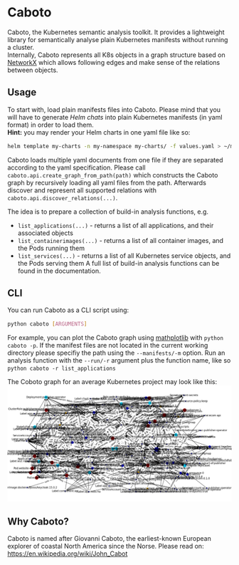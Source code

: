 # Caboto
Caboto, the Kubernetes semantic analysis toolkit. It provides a lightweight library for semantically analyse 
plain Kubernetes manifests without running a cluster.  
Internally, Caboto represents all K8s objects in a graph structure based on [NetworkX](https://networkx.org/) which allows following edges and make sense
of the relations between objects.

## Usage
To start with, load plain manifests files into Caboto. Please mind that you will have to generate *Helm chats* into plain Kubernetes
manifests (in yaml format) in order to load them.  
**Hint:** you may render your Helm charts in one yaml file like so:
```bash
helm template my-charts -n my-namespace my-charts/ -f values.yaml > ~/my-manifests/output.yaml
```
Caboto loads multiple yaml documents from one file if they are separated according to the yaml specification.
Please call `caboto.api.create_graph_from_path(path)` which constructs the Caboto graph by recursively loading 
all yaml files from the path. Afterwards discover and represent all supported relations 
with `caboto.api.discover_relations(...)`.  

The idea is to prepare a collection of build-in analysis functions, e.g.
* `list_applications(...)` - returns a list of all applications, and their associated objects
* `list_containerimages(...)` - returns a list of all container images, and the Pods running them
* `list_services(...)` - returns a list of all Kubernetes service objects, and the Pods serving them
A full list of build-in analysis functions can be found in the documentation.
  
## CLI
You can run Caboto as a CLI script using:
```bash
python caboto [ARGUMENTS]
```
For example, you can plot the Caboto graph using [mathplotlib](https://matplotlib.org/) with
`python caboto -p`. If the manifest files are not located in the current working directory please specifiy the
path using the `--manifests/-m` option.
Run an analysis function with the `--run/-r` argument plus the function name, like so 
`python caboto -r list_applications`

The Coboto graph for an average Kubernetes project may look like this:
![The Coboto graph](docs/static/img/graph_1.png)

## Why Caboto?
Caboto is named after Giovanni Caboto, the earliest-known European explorer of coastal North America since the Norse. 
Please read on: https://en.wikipedia.org/wiki/John_Cabot 







